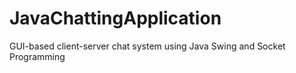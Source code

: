 # JavaChattingApplication
GUI-based client-server chat system using Java Swing and Socket Programming
